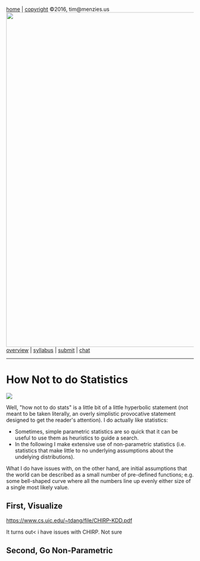 [home](http://tiny.cc/fss2016) | [copyright](https://github.com/txt/fss16/blob/master/LICENSE.md) &copy;2016, tim&commat;menzies.us<br>
[<img width=900 src="https://raw.githubusercontent.com/txt/fss16/master/img/fss16.png">](http://tiny.cc/fss2016)   <br>
[overview](https://github.com/txt/fss16/blob/master/doc/overview.md) |
[syllabus](https://github.com/txt/fss16/blob/master/doc/syllabus.md) |
[submit](http://tiny.cc/fss2016give) |
[chat](https://fss16.slack.com/) 

_______



# How Not to do Statistics

![](http://tiny.cc/soonish)

Well, "how not to do stats" is a little bit of a little hyperbolic statement
(not meant to be taken literally, an overly simplistic provocative statement
designed to get the reader's attention).  I do actually like statistics:

- Sometimes, simple parametric statistics are so quick that it can be useful to
  use them as heuristics to guide a search.
- In the following I make extensive use of non-parametric statistics (i.e.
  statistics that make little to no underlying assumptions about the undelying
  distributions).

What I do have issues with, on the other hand, are initial assumptions that the
world can be described as a small number of pre-defined functions; e.g. some
bell-shaped curve where all the numbers line up evenly either size of a single
most likely value.

## First, Visualize

https://www.cs.uic.edu/~tdang/file/CHIRP-KDD.pdf

It turns out< i have issues with CHIRP. Not sure 

## Second, Go Non-Parametric


